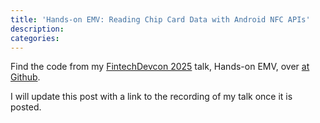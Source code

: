 ```yaml
---
title: 'Hands-on EMV: Reading Chip Card Data with Android NFC APIs'
description:
categories:
---
```


Find the code from my [FintechDevcon 2025](https://fintechdevcon.io/) talk,
Hands-on EMV, over [at Github](https://github.com/sarumont/EMVLab2600).

I will update this post with a link to the recording of my talk once it is
posted.
